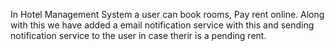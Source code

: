 In Hotel Management System a user can  book rooms, Pay rent online. Along with this we have added a email notification service with this and sending notification service to the user in case therir is a pending rent.
